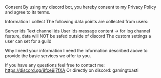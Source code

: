 Consent
By using my discord bot, you hereby consent to my Privacy Policy and agree to its terms.

Information I collect
The following data points are collected from users:

Server ids
Text channel ids
User ids
message content -> for log channel feature, data will NOT be safed outside of discord
The custom settings a user can set for a guild

Why I need your information
I need the information described above to provide the basic services we offer to you.

If you have any questions feel free to contact me: https://discord.gg/8fce9j7fXA
Or directly on discord: gamingtoasti
